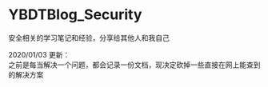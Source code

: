 # YBDTBlog_Security
安全相关的学习笔记和经验，分享给其他人和我自己  

2020/01/03 更新：  
之前是每当解决一个问题，都会记录一份文档，现决定砍掉一些直接在网上能查到的解决方案
